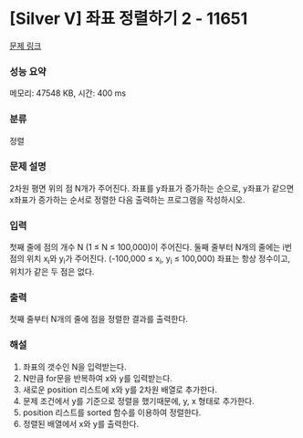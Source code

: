 # [Silver V] 좌표 정렬하기 2 - 11651

[문제 링크](https://www.acmicpc.net/problem/11651)

### 성능 요약

메모리: 47548 KB, 시간: 400 ms

### 분류

정렬

### 문제 설명

<p>2차원 평면 위의 점 N개가 주어진다. 좌표를 y좌표가 증가하는 순으로, y좌표가 같으면 x좌표가 증가하는 순서로 정렬한 다음 출력하는 프로그램을 작성하시오.</p>

### 입력

 <p>첫째 줄에 점의 개수 N (1 ≤ N ≤ 100,000)이 주어진다. 둘째 줄부터 N개의 줄에는 i번점의 위치 x<sub>i</sub>와 y<sub>i</sub>가 주어진다. (-100,000 ≤ x<sub>i</sub>, y<sub>i</sub> ≤ 100,000) 좌표는 항상 정수이고, 위치가 같은 두 점은 없다.</p>

### 출력

 <p>첫째 줄부터 N개의 줄에 점을 정렬한 결과를 출력한다.</p>

### 해설

1. 좌표의 갯수인 N을 입력받는다.
2. N만큼 for문을 반복하여 x와 y를 입력받는다.
3. 새로운 position 리스트에 x와 y를 2차원 배열로 추가한다.
4. 문제 조건에서 y를 기준으로 정렬을 했기때문에, y, x 형태로 추가한다.
5. position 리스트를 sorted 함수를 이용하여 정렬한다.
6. 정렬된 배열에서 x와 y를 출력한다.
